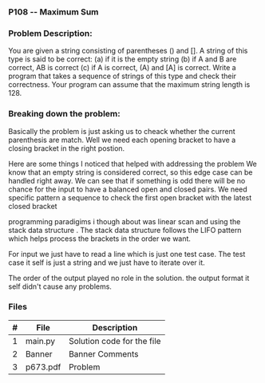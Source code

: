 ### P108 -- Maximum Sum

### Problem Description:

You are given a string consisting of parentheses () and []. 
A string of this type is said to be correct: 
(a) if it is the empty string
(b) if A and B are correct, AB is correct
(c) if A is correct, (A) and [A] is correct. Write a program that takes a sequence of strings of this type and check their correctness. 
Your program can assume that the maximum string length is 128.


### Breaking down the problem: 

Basically the problem is just asking us to cheack whether the current parenthesis are match.  Well we need each opening bracket to have a closing bracket in the right postion.

Here are some things I noticed that helped with addressing the problem 
We know that an empty string is considered correct, so this edge case can be handled right away. 
We can see that if something is odd there will be no chance for the input to have a balanced open and closed pairs. 
We need specific pattern a sequence to check the first open bracket with the latest closed bracket 

programming paradigims i though about was linear scan and using the stack data structure . 
The stack data structure follows the LIFO pattern which helps process the brackets in the order we want.

For input we just have to read a line which is just one test case. 
The test case it self is just a string and we just have to iterate over it.

The order of the output played no role in the solution. the output format it self didn't cause any problems.

### Files

|   #   | File            | Description                                        |
| :---: | --------------- | -------------------------------------------------- |
|   1   | main.py        |Solution code for the file     |
|   2   |Banner  |Banner Comments |
|   3   |p673.pdf |Problem |
